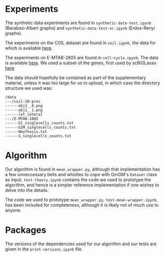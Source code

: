# Experiments

The synthetic data experiments are found in `synthetic-data-test.ipynb` (Barabasi-Albert graphs) and `synthetic-data-test-er.ipynb` (Erdos-Renyi graphs).

The experiments on the COIL dataset are found in `coil.iypnb`, the data for which is available [here](https://www.cs.columbia.edu/CAVE/software/softlib/coil-20.php).

The experiments on E-MTAB-2805 are found in `cell-cycle.ipynb`.  The data is available [here](https://www.ebi.ac.uk/biostudies/arrayexpress/studies/E-MTAB-2805).  We used a subset of the genes, first used by scBiGLasso [here](https://github.com/luisacutillo78/Scalable_Bigraphical_Lasso/blob/main/CCdata/Nmythosis.txt)

The data should hopefully be contained as part of the supplementary material, unless it was too large for us to upload, in which case the directory structure we used was:

```
/data
---/coil-20-proc
------obj1__0.png
------obj1__1.png
------[et cetera]
---/E-MTAB-2805
------G1_singlecells_counts.txt
------G2M_singlecells_counts.txt
------Nmythosis.txt
------S_singlecells_counts.txt
```

# Algorithm

Our algorithm is found in `mean_wrapper.py`, although that implementation has a few unneccessary bells and whistles to cope with GmGM's `Dataset` class as input.  `test-theory.ipynb` contains the code we used to prototype the algorithm, and hence is a simpler reference implementation if one wishes to delve into the details.

The code we used to prototype `mean_wrapper.py`, `test-mean-wrapper.ipynb`, has been included for completeness, although it is likely not of much use to anyone.

# Packages

The versions of the dependencies used for our algorithm and our tests are given in the `print-versions.ipynb` file.